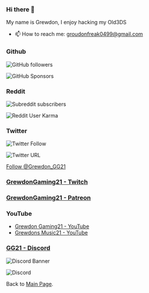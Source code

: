 ### Hi there 👋
My name is Grewdon, I enjoy hacking my Old3DS

- 📫 How to reach me: groudonfreak0499@gmail.com

### Github

![GitHub followers](https://img.shields.io/github/followers/GrewdonGaming21?label=Github%20Followers&style=social)

![GitHub Sponsors](https://img.shields.io/github/sponsors/GrewdonGaming21?style=social)

### Reddit

![Subreddit subscribers](https://img.shields.io/reddit/subreddit-subscribers/GrewdonGaming21?style=social)

![Reddit User Karma](https://img.shields.io/reddit/user-karma/combined/GrewdonGaming21?style=social)

### Twitter

![Twitter Follow](https://img.shields.io/twitter/follow/Grewdon_GG21?style=social)

![Twitter URL](https://img.shields.io/twitter/url?style=social&url=https%3A%2F%2Ftwitter.com%2Fuser%2FGrewdon_GG21)

<a href="https://twitter.com/Grewdon_GG21?ref_src=twsrc%5Etfw" class="twitter-follow-button" data-show-count="false">Follow @Grewdon_GG21</a><script async src="https://platform.twitter.com/widgets.js" charset="utf-8"></script>

### [GrewdonGaming21 - Twitch](https://www.twitch.tv/grewdongaming21)

### [GrewdonGaming21 - Patreon](https://www.patreon.com/grewdongaming21)

### YouTube

- [Grewdon Gaming21 - YouTube](https://www.youtube.com/channel/UCt0RYDj_oUbVWEbmNkXFxxQ)
- [Grewdons Music21 - YouTube](https://www.youtube.com/channel/UCtksO9K42cOkoD7mAoblazQ)

<a href="http://www.unitag.io/qreator/generate?setting=%7B%22EYES%22%3A%7B%22EYE_TYPE%22%3A%22ER_IR%22%2C%22COLOR_EHD%22%3A%22333333%22%2C%22COLOR_IHG%22%3A%22333333%22%2C%22COLOR_EHG%22%3A%22333333%22%2C%22COLOR_IHD%22%3A%22333333%22%2C%22COLOR_EBG%22%3A%22333333%22%2C%22COLOR_IBG%22%3A%22333333%22%7D%2C%22E%22%3A%22H%22%2C%22LOGO%22%3A%7B%22EXCAVATE%22%3Atrue%2C%22L_Y%22%3Anull%2C%22L_X%22%3Anull%2C%22L_NAME%22%3A%22https%3A%2F%2Fstatic-unitag.com%2Ffile%2Fqr%2Fcc1d00b0fb97c1e75670c4c78a53c3c5.png%22%7D%2C%22BODY_TYPE%22%3A0%2C%22LAYOUT%22%3A%7B%22COLORBG%22%3A%22ffffff%22%2C%22GRADIENT_TYPE%22%3A%22NO_GR%22%2C%22COLOR1%22%3A%22cc181e%22%7D%7D&data=%7B%22DATA%22%3A%7B%22URL%22%3A%22https%3A%5C%2F%5C%2Feqrcode.co%5C%2Fa%5C%2FWYXN68%22%7D%2C%22TYPE%22%3A%22url%22%7D ">

### [GG21 - Discord](https://discord.io/GrewdonGaming21)

![Discord Banner](https://discord.io/GrewdonGaming21/banner)

![Discord](https://discord.io/GrewdonGaming21/badge)

Back to [Main Page](http://grewdongaming21.github.io/).
